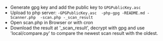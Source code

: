 - Generate gpg key and add the public key to `GPGPublicKey.asc`
- Upload to php server:
`
    -GPGPublicKey.asc 
    -php-gpg
    -README.md
    -Scanner.php 
    -scan.php
    -_scan_result
`
- Open scan.php in Browser or with cron
- Download the result at '_scan_result', decrypt with gpg and use 'local/compare.py' to compare the newest scan result with the oldest.
